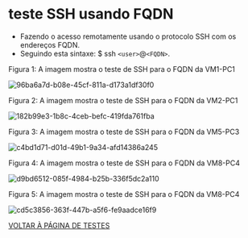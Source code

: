
# teste SSH usando FQDN
- Fazendo o acesso remotamente usando o protocolo SSH com os endereços FQDN.
- Seguindo esta sintaxe: $ ssh ``<user>``@``<FQDN>``.



Figura 1: A imagem mostra o teste de SSH para o FQDN da VM1-PC1

![96ba6a7d-b08e-45cf-811a-d173a1df30f0](https://user-images.githubusercontent.com/103062837/187974937-0046c94d-84c9-4003-9af8-c908913b5ff8.jpeg)

Figura 2: A imagem mostra o teste de SSH para o FQDN da VM2-PC1

![182b99e3-1b8c-4ceb-befc-419fda761fba](https://user-images.githubusercontent.com/103062837/187975102-f06490af-03df-451d-ac6d-a7a97ad15e82.jpeg)

Figura 3: A imagem mostra o teste de SSH para o FQDN da VM5-PC3

![c4bd1d71-d01d-49b1-9a34-afd14386a245](https://user-images.githubusercontent.com/103062837/187979263-e05236e2-a06d-41a6-ac2a-c9c85de71fe1.jpeg)

Figura 4: A imagem mostra o teste de SSH para o FQDN da VM8-PC4

![d9bd6512-085f-4984-b25b-336f5dc2a110](https://user-images.githubusercontent.com/103062837/187968781-9a82398e-1110-402f-aaec-b918ca5aef25.jpeg)

Figura 5: A imagem mostra o teste de SSH para o FQDN da VM8-PC4

![cd5c3856-363f-447b-a5f6-fe9aadce16f9](https://user-images.githubusercontent.com/103062837/187968789-0f7af9e1-9b54-4f2d-9784-a885469f9c3b.jpeg)

[VOLTAR À PÁGINA DE TESTES](https://github.com/laurargs/RedeApolo/blob/main/RedeApolo-main/RedeApolo-main/testes.md)

